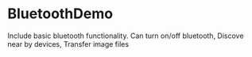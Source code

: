 # BluetoothDemo

Include basic bluetooth functionality. Can turn on/off bluetooth, Discove near by devices, Transfer image files
